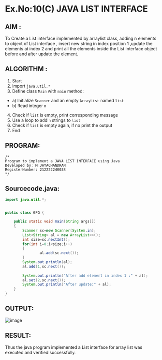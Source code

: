 # Ex.No:10(C)             JAVA LIST INTERFACE
 ## AIM :

To Create a List interface implemented by arraylist class, adding n elements to object of List interface , insert new string in index position 1 ,update the elements at index 2 and print all the elements inside the List interface object before and after update the element.


## ALGORITHM :
1.	Start
2.	Import `java.util.*`
3.	Define class `Main` with `main` method:
-	a) Initialize `Scanner` and an empty `ArrayList` named `list`
-	b) Read integer `n`
4.	Check if `list` is empty, print corresponding message
5.	Use a loop to add `n` strings to `list`
6.	Check if `list` is empty again, if no print the output
7.	End

## PROGRAM:
 ```
/*
Program to implement a JAVA LIST INTERFACE using Java
Developed by: M JAYACHANDRAN
RegisterNumber: 212222240038
*/
```

## Sourcecode.java:

```JAVA
import java.util.*;


public class GFG {

	public static void main(String args[])
	{
		Scanner sc=new Scanner(System.in);
		List<String> al = new ArrayList<>();
        int size=sc.nextInt();
        for(int i=0;i<size;i++)
        {
				al.add(sc.next());
        }
        System.out.println(al);
        al.add(1,sc.next());
		
		System.out.println("After add element in index 1 :" + al);
		al.set(2,sc.next());
		System.out.println("After update:" + al);
	}
}
```


## OUTPUT:


![image](https://github.com/user-attachments/assets/904aa933-07c1-406e-a3f0-2b23c6e92342)


## RESULT:
Thus the java program implemented a List interface for array list was executed and verified successfully.









